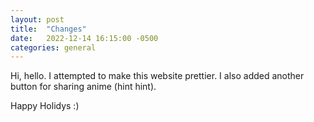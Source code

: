 ```yaml
---
layout: post
title:  "Changes"
date:   2022-12-14 16:15:00 -0500
categories: general
---
```

Hi, hello. I attempted to make this website prettier. I also added another button for sharing anime (hint hint).

Happy Holidys :)
